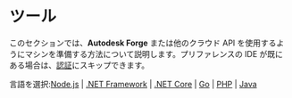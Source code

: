 # ツール

このセクションでは、**Autodesk Forge** または他のクラウド API を使用するようにマシンを準備する方法について説明します。プリファレンスの IDE が既にある場合は、[認証](oauth/)にスキップできます。

言語を選択:[Node.js](environment/tools/nodejs) | [.NET Framework](environment/tools/net) | [.NET Core](environment/tools/netcore) | [Go](environment/tools/go) | [PHP](environment/tools/php) | [Java](environment/tools/java)

